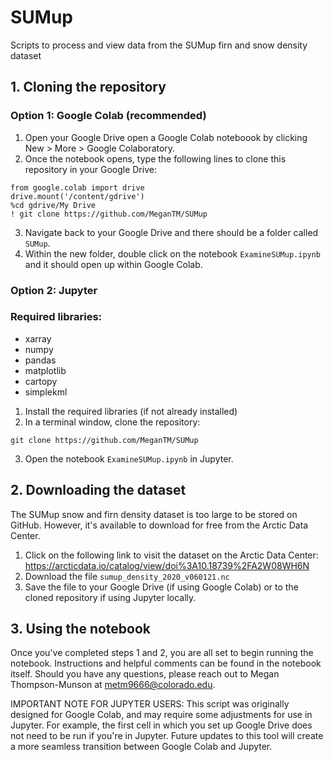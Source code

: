 # SUMup
Scripts to process and view data from the SUMup firn and snow density dataset

## 1. Cloning the repository

### Option 1: Google Colab (recommended)

1. Open your Google Drive open a Google Colab noteboook by clicking New > More > Google Colaboratory.
3. Once the notebook opens, type the following lines to clone this repository in your Google Drive:

```
from google.colab import drive
drive.mount('/content/gdrive')
%cd gdrive/My Drive
! git clone https://github.com/MeganTM/SUMup
```
3. Navigate back to your Google Drive and there should be a folder called `SUMup`.
4. Within the new folder, double click on the notebook `ExamineSUMup.ipynb` and it should open up within Google Colab.


### Option 2: Jupyter

### Required libraries:
* xarray
* numpy
* pandas
* matplotlib
* cartopy
* simplekml

1. Install the required libraries (if not already installed)
2. In a terminal window, clone the repository:
```
git clone https://github.com/MeganTM/SUMup
```
3. Open the notebook `ExamineSUMup.ipynb` in Jupyter.

## 2. Downloading the dataset

The SUMup snow and firn density dataset is too large to be stored on GitHub. However, it's available to download for free from the Arctic Data Center.
1. Click on the following link to visit the dataset on the Arctic Data Center: https://arcticdata.io/catalog/view/doi%3A10.18739%2FA2W08WH6N
2. Download the file `sumup_density_2020_v060121.nc`
3. Save the file to your Google Drive (if using Google Colab) or to the cloned repository if using Jupyter locally.


## 3. Using the notebook
Once you've completed steps 1 and 2, you are all set to begin running the notebook. Instructions and helpful comments can be found in the notebook itself. Should you have any questions, please reach out to Megan Thompson-Munson at metm9666@colorado.edu.

IMPORTANT NOTE FOR JUPYTER USERS: This script was originally designed for Google Colab, and may require some adjustments for use in Jupyter. For example, the first cell in which you set up Google Drive does not need to be run if you're in Jupyter. Future updates to this tool will create a more seamless transition between Google Colab and Jupyter.
